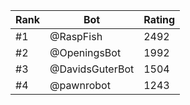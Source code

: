 Rank|Bot|Rating
---|---|---
#1|@RaspFish|2492
#2|@OpeningsBot|1992
#3|@DavidsGuterBot|1504
#4|@pawnrobot|1243

